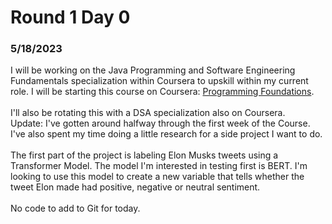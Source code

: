 # Round 1 Day 0

### 5/18/2023

I will be working on the Java Programming and Software Engineering Fundamentals specialization within Coursera to upskill within my current role. I will be starting this course on Coursera: [Programming Foundations](https://www.coursera.org/learn/duke-programming-web).
<br><br> I'll also be rotating this with a DSA specialization also on Coursera.
<br>
Update: I've gotten around halfway through the first week of the Course. I've also spent my time doing a little research for a side project I want to do. 
<br>
<br>
The first part of the project is labeling Elon Musks tweets using a Transformer Model. The model I'm interested in testing first is BERT. I'm looking to use this model to create a new variable that tells whether the tweet Elon made had positive, negative or neutral sentiment.  
<br>
No code to add to Git for today.

